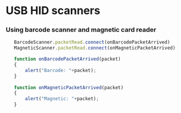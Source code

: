 # USB HID scanners

### Using barcode scanner and magnetic card reader

 ```js
	BarcodeScanner.packetRead.connect(onBarcodePacketArrived)
    MagneticScanner.packetRead.connect(onMagneticPacketArrived)

    function onBarcodePacketArrived(packet)
    {
        alert("Barcode: "+packet);
    }
    
    function onMagneticPacketArrived(packet)
    {
        alert("Magnetic: "+packet);
    }
 ```

